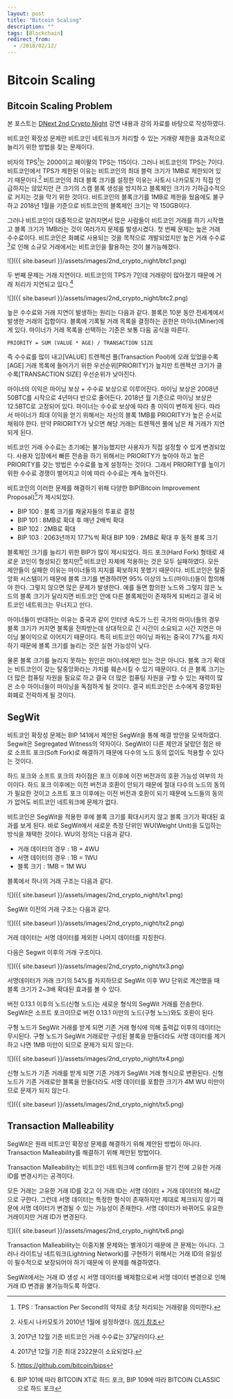 ```yaml
---
layout: post
title: "Bitcoin Scaling"
description: ""
tags: [Blockchain]
redirect_from:
  - /2018/02/12/
---
```


# Bitcoin Scaling

## Bitcoin Scaling Problem

  본 포스트는 [DNext 2nd Crypto Night](https://www.meetup.com/DNext-Crypto-Night/events/247551764/?gj=wcs1_e&rv=wcs1_e&_xtd=gatlbWFpbF9jbGlja9oAJDRmNjA0OWE3LTY2ODktNGI1Mi1iYmI5LTFiNzA2MTYyOTQzMQ&_af=event&_af_eid=247551764) 강연 내용과 강의 자료를 바탕으로 작성하였다.

  비트코인 확장성 문제란 비트코인 네트워크가 처리할 수 있는 거래량 제한을 효과적으로 늘리기 위한 방법을 찾는 문제이다.

  비자의 TPS[^1]는 2000이고 페이팔의 TPS는 115이다. 그러나 비트코인의 TPS는 7이다. 비트코인에서 TPS가 제한된 이유는 비트코인의 최대 블럭 크기가 1MB로 제한되어 있기 때문이다.[^2] 비트코인의 최대 블록 크기를 설정한 이유는 사토시 나카모토가 직접 언급하지는 않았지만 큰 크기의 스캠 블록 생성을 방지하고 블록체인 크기가 기하급수적으로 커지는 것을 막기 위한 것이다. 비트코인의 블록크기를 1MB로 제한을 뒀음에도 불구하고 2018년 1월을 기준으로 비트코인의 블록체인 크기는 약 150GB이다.

  그러나 비트코인이 대중적으로 알려지면서 많은 사람들이 비트코인 거래를 하기 시작했고 블록 크기가 1MB라는 것이 여러가지 문제를 발생시켰다. 첫 번째 문제는 높은 거래 수수료이다. 비트코인은 화폐로 사용되는 것을 목적으로 개발되었지만 높은 거래 수수료[^3]로 인해 소규모 거래에서는 비트코인을 활용하는 것이 불가능해졌다.

  ![]({{ site.baseurl }}/assets/images/2nd_crypto_night/btc1.png)

  두 번째 문제는 거래 지연이다. 비트코인의 TPS가 7인데 거래량이 많아졌기 때문에 거래 처리가 지연되고 있다.[^4]

  ![]({{ site.baseurl }}/assets/images/2nd_crypto_night/btc2.png)

  높은 수수료와 거래 지연이 발생하는 원리는 다음과 같다. 블록은 10분 동안 전세계에서 발생한 거래의 집합이다. 블록에 기록될 거래 목록을 결정하는 권한은 마이너(Miner)에게 있다. 마이너가 거래 목록을 선택하는 기준은 보통 다음 공식을 따른다.

  ```
  PRIORITY = SUM (VALUE * AGE) / TRANSACTION SIZE
  ```

  즉 수수료를 많이 내고[VALUE] 트렌젝션 풀(Transaction Pool)에 오래 있었을수록[AGE] 거래 목록에 들어가기 위한 우선순위[PRIORITY]가 높지만 트렌젝션 크기가 클수록[TRANSACTION SIZE] 우선순위가 낮아진다.

  마이너의 이익은 마이닝 보상 + 수수료 보상으로 이루어진다. 마이닝 보상은 2008년 50BTC를 시작으로 4년마다 반으로 줄어든다. 2018년 월 기준으로 마이닝 보상은 12.5BTC로 고정되어 있다. 마이너는 수수료 보상에 따라 총 이익이 변하게 된다. 따라서 마이너가 최대 이익을 얻기 위해서는 자신의 블록 1MB를 PRIORITY가 높은 순서로 채워야 한다. 만약 PRIORITY가 낮으면 해당 거래는 트렌젝션 풀에 남은 채 거래가 지연되게 된다.

  비트코인 거래 수수료는 초기에는 불가능했지만 사용자가 직접 설정할 수 있게 변경되었다. 사용자 입장에서 빠른 전송을 하기 위해서는 PRIORITY가 높아야 하고 높은 PRIORITY를 갖는 방법은 수수료를 높게 설정하는 것이다. 그래서 PRIORITY를 높이기 위한 수수료 경쟁이 벌어지고 이에 따라 수수료는 계속 높아진다.

  비트코인의 이러한 문제를 해결하기 위해 다양한 BIP(Bitcoin Improvement Proposal)[^5]가 제시되었다.

  * BIP 100 : 블록 크기를 채굴자들의 투표로 결정
  * BIP 101 : 8MB로 확대 후 매년 2배씩 확대
  * BIP 102 : 2MB로 확대
  * BIP 103 : 2063년까지 17.7%씩 확대
  BIP 109 : 2MB로 확대 후 동적 블록 크기

  블록체인 크기를 늘리기 위한 BIP가 많이 제시되었다. 하드 포크(Hard Fork) 형태로 새로운 코인이 형성되긴 했지만[^6] 비트코인 자체에 적용하는 것은 모두 실패하였다. 모든 제안들이 실패한 이유는 마이너들의 지지를 확보하지 못했기 때문이다. 비트코인은 탈중앙화 시스템이기 때문에 블록 크기를 변경하려면 95% 이상의 노드(마이너)들이 합의해야 한다. 그렇지 않으면 많은 문제가 발생한다. 예를 들면 합의한 노드와 그렇지 않은 노드의 블록 크기가 달라지면 비트코인 안에 다른 블록체인이 존재하게 되버리고 결국 비트코인 네트워크는 무너지고 만다.

  마이너들이 반대하는 이유는 중국과 같이 인터넷 속도가 느린 국가의 마이너들의 경우 블록 크기가 커지면 블록을 전파받는데 상대적으로 긴 시간이 소요되고 시간 지연은 마이닝 불이익으로 이어지기 때문이다. 특히 비트코인 마이닝 파워는 중국이 77%를 차지하기 때문에 블록 크기를 늘리는 것은 실현 가능성이 낮다.

  물론 블록 크기를 늘리지 못하는 원인은 마이너에게만 있는 것은 아니다. 블록 크기 확대는 비트코인이 갖는 탈중앙화라는 가치를 훼손시킬 수 있기 때문이다. 더 큰 블록 크기는 더 많은 컴퓨팅 자원을 필요로 하고 결국 더 많은 컴퓨팅 자원을 구할 수 있는 재력이 많은 소수 마이너들이 마이닝을 독점하게 될 것이다. 결국 비트코인은 소수에게 중앙화된 화폐로 전락하게 될 것이다.

## SegWit

  비트코인 확장성 문제는 BIP 141에서 제안된 SegWit을 통해 해결 방안을 모색하였다. Segwit은 Segregated Witness의 약자이다. SegWit이 다른 제안과 달랐던 점은 바로 소프트 포크(Soft Fork)로 해결하기 때문에 다수의 노드 동의 없이도 적용할 수 있다는 것이다.

  하드 포크와 소프트 포크의 차이점은 포크 이후에 이전 버전과의 호환 가능성 여부의 차이이다. 하드 포크 이후에는 이전 버전과 호환이 안되기 때문에 절대 다수의 노드의 동의가 필요한 것이고 소프트 포크 이후에는 이전 버전과 호환이 되기 때문에 노드들의 동의가 없어도 비트코인 네트워크에 문제가 없다.

  비트코인은 SegWit을 적용한 후에 블록 크기를 확대시키지 않고 블록 크기가 확대된 효과를 보게 된다. 바로 SegWit에서 새로운 측정 단위인 WU(Weight Unit)을 도입하는 방식을 채택한 것이다. WU의 정의는 다음과 같다.

  * 거래 데이터의 경우 : 1B = 4WU
  * 서명 데이터의 경우 : 1B = 1WU
  * 블록 크기 : 1MB = 1M WU

  블록에서 하나의 거래 구조는 다음과 같다.

  ![]({{ site.baseurl }}/assets/images/2nd_crypto_night/tx1.png)

  SegWit 이전의 거래 구조는 다음과 같다.

  ![]({{ site.baseurl }}/assets/images/2nd_crypto_night/tx2.png)

  거래 데이터는 서명 데이터를 제외한 나머지 데이터를 지칭한다.

  다음은 Segwit 이후의 거래 구조이다.

  ![]({{ site.baseurl }}/assets/images/2nd_crypto_night/tx3.png)

   서명데이터가 거래 크기의 54%를 차지하므로 SegWit 이후 WU 단위로 계산했을 때 블록 크기가 2~3배 확대된 효과를 볼 수 있다.

   버전 0.13.1 이후의 노드(신형 노드)는 새로운 형식의 SegWit 거래를 전송한다. SegWit은 소프트 포크이므로 버전 0.13.1 미만의 노드(구형 노느)와도 호환이 된다.

   구형 노드가 SegWit 거래를 받게 되면 기존 거래 형식에 의해 출력값 이후의 데이터는 무시된다. 구형 노드가 SegWit 거래로만 구성된 블록을 만들더라도 서명 데이터를 제거하고 나면 1MB 미만이 되므로 문제가 되지 않는다.

   ![]({{ site.baseurl }}/assets/images/2nd_crypto_night/tx4.png)

   신형 노드가 기존 거래를 받게 되면 기존 거래가 SegWit 거래 형식으로 변환된다. 신형 노드가 기존 거래로만 블록을 만들더라도 서명 데이터를 포함한 크기가 4M WU 미만이므로 문제가 되지 않는다.

   ![]({{ site.baseurl }}/assets/images/2nd_crypto_night/tx5.png)

## Transaction Malleability

  SegWit은 원래 비트코인 확장성 문제를 해결하기 위해 제안된 방법이 아니다. Transaction Malleability를 해결하기 위해 제안된 방법이다.

  Transaction Malleability는 비트코인 네트워크에 confirm을 받기 전에 고유한 거래 ID를 변경시키는 공격이다.

  모든 거래는 고유한 거래 ID를 갖고 이 거래 ID는 서명 데이터 + 거래 데이터의 해시값으로 구한다. 그런데 서명 데이터는 특정한 형식이 존재하지만 제대로 체크되지 않기 때문에 서명 데이터가 변경될 수 있는 가능성이 존재한다. 서명 데이터가 바뀌어도 유요한 거래이지만 거래 ID가 변경된다.

  ![]({{ site.baseurl }}/assets/images/2nd_crypto_night/tx6.png)

  Transaction Malleability는 이중지불 문제와는 별개이기 때문에 큰 문제는 아니다. 그러나 라이트닝 네트워크(Lightning Network)를 구현하기 위해서는 거래 ID의 유일성이 필수적으로 보장되어야 하기 때문에 이 문제를 해결하였다.

  SegWit에서는 거래 ID 생성 시 서명 데이터를 배제함으로써 서명 데이터 변경으로 인해 거래 ID 변경을 불가능하도록 하였다.

[^1]: TPS : Transaction Per Second의 약자로 초당 처리되는 거래량을 의미한다.
[^2]: 사토시 나카모토가 2010년 1월에 설정하였다. [여기 참조](https://github.com/bitcoin/bitcoin/commit/a30b56ebe76ffff9f9cc8a6667186179413c6349)
[^3]: 2017년 12월 기준 비트코인 거래 수수료는 37달러이다.
[^4]: 2017년 12월 기준 최대 2322분이 소요되었다.
[^5]: https://github.com/bitcoin/bips
[^6]: BIP 101에 따라 BITCOIN XT로 하드 포크, BIP 109에 따라 BITCOIN CLASSIC으로 하드 포크
